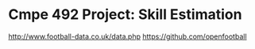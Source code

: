 # Cmpe 492 Project: Skill Estimation


http://www.football-data.co.uk/data.php
https://github.com/openfootball


